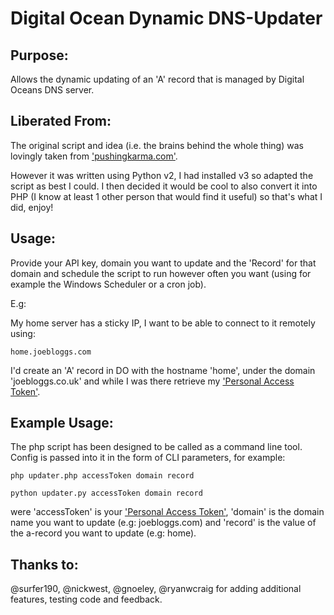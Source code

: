 Digital Ocean Dynamic DNS-Updater
=================================

Purpose:
--------
Allows the dynamic updating of an 'A' record that is managed by Digital Oceans DNS server.


Liberated From:
---------------
The original script and idea (i.e. the brains behind the whole thing) was lovingly taken from ['pushingkarma.com'](http://pushingkarma.com/notebook/dynamic-dns-your-home-pc-using-digitaloceans-api/).

However it was written using Python v2, I had installed v3 so adapted the script as best I could. I then decided it would be cool to also convert it into PHP (I know at least 1 other person that would find it useful) so that's what I did, enjoy!


Usage:
------
Provide your API key, domain you want to update and the 'Record' for that domain and schedule the script to run however 
often you want (using for example the Windows Scheduler or a cron job).

E.g:

My home server has a sticky IP, I want to be able to connect to it remotely using:

    home.joebloggs.com

I'd create an 'A' record in DO with the hostname 'home', under the domain 'joebloggs.co.uk' and while I was there
retrieve my ['Personal Access Token'](https://cloud.digitalocean.com/settings/applications).


Example Usage:
--------------
The php script has been designed to be called as a command line tool. Config is passed into it in the form of CLI parameters, for example:

    php updater.php accessToken domain record
    
    python updater.py accessToken domain record
    
were 'accessToken' is your ['Personal Access Token'](https://cloud.digitalocean.com/settings/applications), 'domain' is the domain name you want to update (e.g:
joebloggs.com) and 'record' is the value of the a-record you want to update (e.g: home).


Thanks to:
----------
@surfer190, @nickwest, @gnoeley, @ryanwcraig for adding additional features, testing code and feedback.

